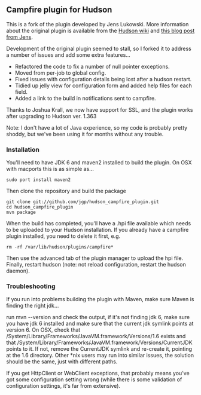 ## Campfire plugin for Hudson

This is a fork of the plugin developed by Jens Lukowski. More information about the original plugin is available from the [Hudson wiki](http://wiki.hudson-ci.org/display/HUDSON/Campfire+Plugin) and [this blog post from Jens](http://schneide.wordpress.com/2009/10/26/a-campfire-plugin-for-hudson/).

Development of the original plugin seemed to stall, so I forked it to address a number of issues and add some extra features...

* Refactored the code to fix a number of null pointer exceptions.
* Moved from per-job to global config. 
* Fixed issues with configuration details being lost after a hudson restart.
* Tidied up jelly view for configuration form and added help files for each field.
* Added a link to the build in notifications sent to campfire.

Thanks to Joshua Krall, we now have support for SSL, and the plugin works after upgrading to Hudson ver. 1.363

Note: I don't have a lot of Java experience, so my code is probably pretty shoddy, but we've been using it for months without any trouble.

### Installation 

You'll need to have JDK 6 and maven2 installed to build the plugin. On OSX with macports this is as simple as...

    sudo port install maven2

Then clone the repository and build the package

    git clone git://github.com/jgp/hudson_campfire_plugin.git
    cd hudson_campfire_plugin
    mvn package

When the build has completed, you'll have a .hpi file available which needs to be uploaded to your Hudson installation. If you already have a campfire plugin installed, you need to delete it first, e.g.

    rm -rf /var/lib/hudson/plugins/campfire*

Then use the advanced tab of the plugin manager to upload the hpi file. Finally, restart hudson (note: not reload configuration, restart the hudson daemon).

### Troubleshooting

If you run into problems building the plugin with Maven, make sure Maven is finding the right jdk...

run mvn --version and check the output, if it's not finding jdk 6, make sure you have jdk 6 installed and make sure that the current jdk symlink points at version 6. 
On OSX, check that /System/Library/Frameworks/JavaVM.framework/Versions/1.6 exists and that /System/Library/Frameworks/JavaVM.framework/Versions/CurrentJDK points to it. 
If not, remove the CurrentJDK symlink and re-create it, pointing at the 1.6 directory. Other *nix users may run into similar issues, the solution should be the same, just with different paths.

If you get HttpClient or WebClient exceptions, that probably means you've got some configuration setting wrong (while there is some validation of configuration settings, it's far from extensive).
